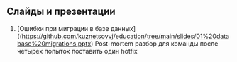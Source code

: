 ## Слайды и презентации

01. [Ошибки при миграции в базе данных]((https://github.com/kuznetsovvj/education/tree/main/slides/01%20database%20migrations.pptx) Post-mortem разбор для команды после четырех попыток поставить один hotfix